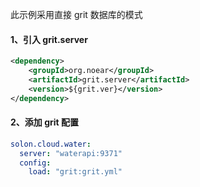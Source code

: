 此示例采用直接 grit 数据库的模式

#### 1、引入 grit.server

```xml
<dependency>
    <groupId>org.noear</groupId>
    <artifactId>grit.server</artifactId>
    <version>${grit.ver}</version>
</dependency>
```

#### 2、添加 grit 配置

```yaml
solon.cloud.water:
  server: "waterapi:9371"
  config:
    load: "grit:grit.yml"
```
